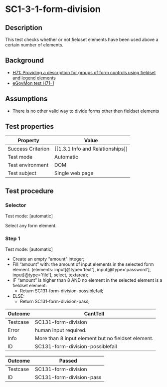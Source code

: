 
# SC1-3-1-form-division 

## Description
This test checks whether or not fieldset elements have been used above a certain number of elements.

## Background
- [H71: Providing a description for groups of form controls using fieldset and legend elements](http://www.w3.org/TR/2014/NOTE-WCAG20-TECHS-20140311/H71)
- [eGovMon test H71-1](http://wiki.egovmon.no/wiki/SC3.3.2#ID:_H71-1)


## Assumptions
- There is no other valid way to divide forms other then fieldset elements


## Test properties
| Property          | Value
|-------------------|----
| Success Criterion | [[1.3.1 Info and Relationships]]
| Test mode         | Automatic
| Test environment  | DOM
| Test subject      | Single web page


## Test procedure

### Selector
Test mode: [automatic]

Select any form element.

### Step 1
Test mode: [automatic]

- Create an empty “amount” integer;
- Fill “amount” with: the amount of input elements in the selected form element. (elements: input[@type='text'], input[@type='password'], input[@type='file'], select, textarea);
- IF “amount” is higher than 8 AND no element in the selected element is a fieldset element:
  - Return SC131-form-division-possiblefail;
- ELSE:
  - Return SC131-form-division-pass;

| Outcome  | CantTell
|----------|-----
| Testcase | SC131-form-division
| Error    | human input required.
| Info     | More than 8 input element but no fieldset element.
| ID       | SC131-form-division-possiblefail

| Outcome  | Passed
|----------|-----
| Testcase | SC131-form-division
| ID       |  SC131-form-division-pass
